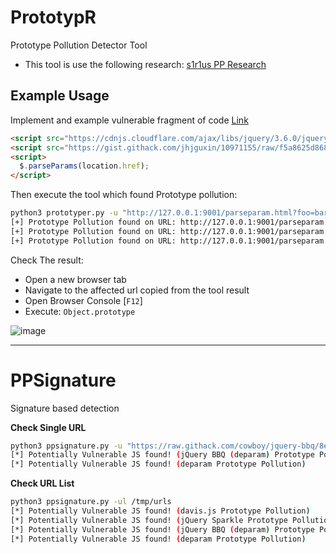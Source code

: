 # PrototypR

Prototype Pollution Detector Tool

- This tool is use the following research: [s1r1us PP Research](https://blog.s1r1us.ninja/research/PP)




## Example Usage

Implement and example vulnerable fragment of code [Link](https://github.com/BlackFan/client-side-prototype-pollution/blob/master/pp/jquery-parseparam.md)

```html
<script src="https://cdnjs.cloudflare.com/ajax/libs/jquery/3.6.0/jquery.min.js"></script>
<script src="https://gist.githack.com/jhjguxin/10971155/raw/f5a8625d868cca305387252dd3293864868d455d/jquery.parseparams.js"></script>
<script>
  $.parseParams(location.href);
</script>
```

Then execute the tool which found Prototype pollution:


```bash
python3 prototyper.py -u "http://127.0.0.1:9001/parseparam.html?foo=bar"                                                          
[+] Prototype Pollution found on URL: http://127.0.0.1:9001/parseparam.html?foo=bar&x.__proto__.edcbcab=edcbcab
[+] Prototype Pollution found on URL: http://127.0.0.1:9001/parseparam.html?foo=bar&__proto__.baaebfc=baaebfc
[+] Prototype Pollution found on URL: http://127.0.0.1:9001/parseparam.html?foo=bar&constructor.prototype.cfbacfd=cfbacfd

```

Check The result:

- Open a new browser tab
- Navigate to the affected url copied from the tool result
- Open Browser Console [`F12`]
- Execute: `Object.prototype`


![image](https://github.com/user-attachments/assets/b220220a-a3df-4d97-9bb3-cb0cc65646bc)

-----

# PPSignature

Signature based detection

**Check Single URL**

```bash
python3 ppsignature.py -u "https://raw.githack.com/cowboy/jquery-bbq/8e0064ba68a34bcd805e15499cb45de3f4cc398d/jquery.ba-bbq.js"
[*] Potentially Vulnerable JS found! (jQuery BBQ (deparam) Prototype Pollution)
[*] Potentially Vulnerable JS found! (deparam Prototype Pollution)
```

**Check URL List**

```bash
python3 ppsignature.py -ul /tmp/urls                                                                                                               
[*] Potentially Vulnerable JS found! (davis.js Prototype Pollution)
[*] Potentially Vulnerable JS found! (jQuery Sparkle Prototype Pollution)
[*] Potentially Vulnerable JS found! (jQuery BBQ (deparam) Prototype Pollution)
[*] Potentially Vulnerable JS found! (deparam Prototype Pollution)
```





